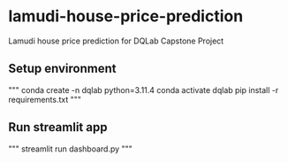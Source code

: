 # lamudi-house-price-prediction
Lamudi house price prediction for DQLab Capstone Project

## Setup environment
"""
conda create -n dqlab python=3.11.4
conda activate dqlab
pip install -r requirements.txt
"""

## Run streamlit app
"""
streamlit run dashboard.py
"""
